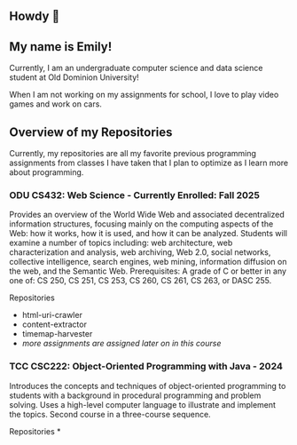 ## Howdy 🤠

## My name is Emily!

Currently, I am an undergraduate computer science and data science student at Old Dominion University!

When I am not working on my assignments for school, I love to play video games and work on cars. 



## Overview of my Repositories
Currently, my repositories are all my favorite previous programming assignments from classes I have taken that I plan to optimize as I learn more about programming.

### ODU CS432: Web Science - Currently Enrolled: Fall 2025
Provides an overview of the World Wide Web and associated decentralized information structures, focusing mainly on the computing aspects of the Web: how it works, how it is used, and how it can be analyzed. Students will examine a number of topics including: web architecture, web characterization and analysis, web archiving, Web 2.0, social networks, collective intelligence, search engines, web mining, information diffusion on the web, and the Semantic Web. Prerequisites: A grade of C or better in any one of: CS 250, CS 251, CS 253, CS 260, CS 261, CS 263, or DASC 255.

Repositories
  * html-uri-crawler
  * content-extractor
  * timemap-harvester
  * *more assignments are assigned later on in this course*

### TCC CSC222: Object-Oriented Programming with Java - 2024
Introduces the concepts and techniques of object-oriented programming to students with a background in procedural programming and problem solving. Uses a high-level computer language to illustrate and implement the topics. Second course in a three-course sequence.

Repositories
  * 

<!--
**emxily/emxily** is a ✨ _special_ ✨ repository because its `README.md` (this file) appears on your GitHub profile.

Here are some ideas to get you started:

- 🔭 I’m currently working on ...
- 🌱 I’m currently learning ...
- 👯 I’m looking to collaborate on ...
- 🤔 I’m looking for help with ...
- 💬 Ask me about ...
- 📫 How to reach me: ...
- 😄 Pronouns: ...
- ⚡ Fun fact: ...
-->
